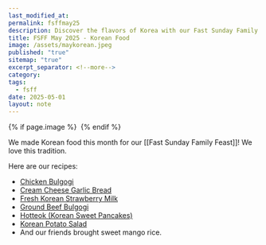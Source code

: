 ```yaml
---
last_modified_at:
permalink: fsffmay25
description: Discover the flavors of Korea with our Fast Sunday Family Feast in May 2025. Explore mouthwatering recipes like Chicken Bulgogi, Cream Cheese Garlic Bread, and more. Join us in celebrating this culinary tradition!
title: FSFF May 2025 - Korean Food
image: /assets/maykorean.jpeg
published: "true"
sitemap: "true"
excerpt_separator: <!--more-->
category:
tags:
  - fsff
date: 2025-05-01
layout: note
---
```



{% if page.image %} <img src="{{ page.image }}" alt=""> {% endif %}

We made Korean food this month for our [[Fast Sunday Family Feast]]! We love this tradition. 

Here are our recipes: 
- [Chicken Bulgogi](https://recipes.crouton.app/recipes/F5B37A6E-0792-47EE-B2C7-7456A9AA30B4?locale=en)
- [Cream Cheese Garlic Bread](https://recipes.crouton.app/recipes/46B06AB1-3704-4ACD-BD23-1D918CAE0CB8?locale=en)
- [Fresh Korean Strawberry Milk](https://recipes.crouton.app/recipes/C1CC9356-B808-4F7F-BF3C-410EC83D9F77?locale=en)
- [Ground Beef Bulgogi](https://recipes.crouton.app/recipes/78F7E4ED-AB66-4CA9-8A28-F21FDFA072CA?locale=en)
- [Hotteok (Korean Sweet Pancakes)](https://recipes.crouton.app/recipes/1F46C805-85EE-4248-BE8A-D1AC54DE60B0?locale=en)
- [Korean Potato Salad](https://recipes.crouton.app/recipes/32F298F3-EB06-4EFB-9F11-974B966D5268?locale=en)
- And our friends brought sweet mango rice.
